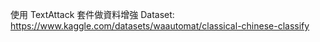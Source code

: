 使用 TextAttack 套件做資料增強
Dataset: https://www.kaggle.com/datasets/waautomat/classical-chinese-classify

